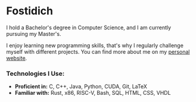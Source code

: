 # Fostidich

I hold a Bachelor's degree in Computer Science, and I am currently pursuing my Master's.

I enjoy learning new programming skills, that's why I regularly challenge myself with different projects.
You can find more about me on my [personal website](https://fostidich.it).

### Technologies I Use:
- **Proficient in:** C, C++, Java, Python, CUDA, Git, LaTeX
- **Familiar with:** Rust, x86, RISC-V, Bash, SQL, HTML, CSS, VHDL


